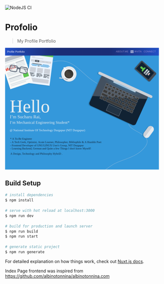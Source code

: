 ![NodeJS CI](https://github.com/SucharuRai/Profolio/workflows/NodeJS%20CI/badge.svg?branch=master)
# Profolio

> My Profile Portfolio

![My Profile](./static/Markup.png)

## Build Setup

```bash
# install dependencies
$ npm install

# serve with hot reload at localhost:3000
$ npm run dev

# build for production and launch server
$ npm run build
$ npm run start

# generate static project
$ npm run generate
```

For detailed explanation on how things work, check out [Nuxt.js docs](https://nuxtjs.org).

Index Page frontend was inspired from https://github.com/albinotonnina/albinotonnina.com
